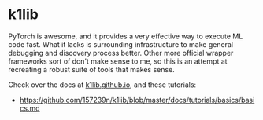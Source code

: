 # k1lib

PyTorch is awesome, and it provides a very effective way to execute ML code fast. What it lacks is surrounding infrastructure to make general debugging and discovery process better. Other more official wrapper frameworks sort of don't make sense to me, so this is an attempt at recreating a robust suite of tools that makes sense.

Check over the docs at [k1lib.github.io](k1lib.github.io), and these tutorials:

- https://github.com/157239n/k1lib/blob/master/docs/tutorials/basics/basics.md

